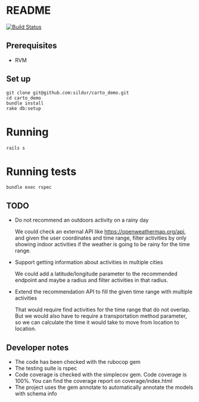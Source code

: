 # README

[![Build Status](https://travis-ci.com/sildur/carto_demo.svg?branch=master)](https://travis-ci.com/sildur/carto_demo)

## Prerequisites

* RVM

## Set up
```shell script
git clone git@github.com:sildur/carto_demo.git
cd carto_demo
bundle install
rake db:setup
```

# Running
```shell script
rails s
```

# Running tests
```shell script
bundle exec rspec
```
## TODO
* Do not recommend an outdoors activity on a rainy day

  We could check an external API like https://openweathermap.org/api, and
  given the user coordinates and time range, filter activities by only 
  showing indoor activities if the weather is going to be rainy for
  the time range.
* Support getting information about activities in multiple cities
  
  We could add a latitude/longitude parameter to the recommended endpoint
  and maybe a radius and filter activities in that radius.
* Extend the recommendation API to fill the given time range with multiple activities

   That would require find activities for the time range that do not overlap. But 
   we would also have to require a transportation method parameter, so we
   can calculate the time it would take to move from location to location.

## Developer notes
* The code has been checked with the rubocop gem
* The testing suite is rspec
* Code coverage is checked with the simplecov gem. Code coverage is 100%. You 
can find the coverage report on coverage/index.html
* The project uses the gem annotate to automatically annotate the models with 
schema info
